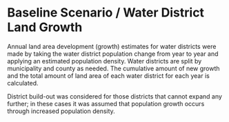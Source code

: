 # Baseline Scenario / Water District Land Growth

Annual land area development (growth) estimates for water districts were made
by taking the water district population change from year to year and applying an estimated population density.
Water districts are split by municipality and county as needed.
The cumulative amount of new growth and the total amount
of land area of each water district for each year is calculated.

District build-out was considered for those districts that cannot expand any further;
in these cases it was assumed that population growth occurs through increased population density.

